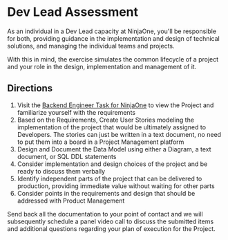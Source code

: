 # Dev Lead Assessment

As an individual in a Dev Lead capacity at NinjaOne, you'll be responsible for both, providing guidance in the implementation and design of technical solutions, and managing the individual teams and projects.

With this in mind, the exercise simulates the common lifecycle of a project and your role in the design, implementation and management of it. 

## Directions

1. Visit the [Backend Engineer Task for NinjaOne](https://github.com/NinjaRMM/backend-interview-project-app-template/blob/main/INSTRUCTIONS.md) to view the Project and familiarize yourself with the requirements
3. Based on the Requirements, Create User Stories modeling the implementation of the project that would be ultimately assigned to Developers. The stories can just be written in a text document, no need to put them into a board in a Project Management platform
4. Design and Document the Data Model using either a Diagram, a text document, or SQL DDL statements
5. Consider implementation and design choices of the project and be ready to discuss them verbally
6. Identify independent parts of the project that can be delivered to production, providing immediate value without waiting for other parts
7. Consider points in the requirements and design that should be addressed with Product Management

Send back all the documentation to your point of contact and we will subsequently schedule a panel video call to discuss the submitted items and additional questions regarding your plan of execution for the Project.
